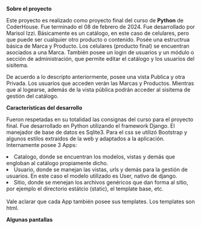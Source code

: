 <strong>Sobre el proyecto</strong>

Este proyecto es realizado como proyecto final del curso de <strong>Python</strong> de </strong>CoderHouse</strong>.
Fue terminado el 08 de febrero de 2024.
Fue desarrollado por Marisol Izzi. 
Básicamente es un catálogo, en este caso de celulares, pero que puede ser cualquier otro producto o contenido.
Posée una estructrua básica de Marca y Producto. Los celulares (producto final) se encuentran asociados a una Marca.
También posee un login de usuarios y un módulo o sección de administración, que permite editar el catálogo y los usuarios del sisitema.

De acuerdo a lo descripto anteriormente, posee una vista Publica y otra Privada.
Los usuarios que acceden verán las Marcas y Productos. Mientras que al logearse, además de la vista pública podrán acceder al sisitema de gestión del catálogo.


<strong>Características del desarrollo</strong>

Fueron respetadas en su totalidad las consignas del curso para el proyecto final.
Fue desarrollado en Python utilizando el framework Django. El manejador de base de datos es Sqlite3.
Para el css se utilizó Bootstrap y algunos estilos extraidos de la web y adaptados a la aplicación.
Internamente posee 3 Apps:
 <li>Catalogo, donde se encuentran los modelos, vistas y demás que engloban al catálogo propiamente dicho.</li>
 <li>Usuario, donde se manejan las vistas, urls y demás para la gestión de usuarios. En este caso el modelo utilizado es User, nativo de django.</li>
 <li>Sitio, donde se menejan los archivos genéricos que dan forma al sitio, por ejemplo el directorio estátcio (static), el template base, etc.</li>
<br>
 Vale aclarar que cada App también posee sus templates. Los templates son html. 

 <strong>Algunas pantallas</strong>

 
